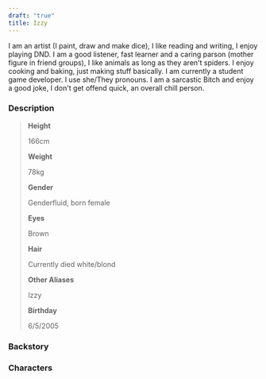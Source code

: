 ```yaml
---
draft: "true"
title: Izzy
---
```

I am an artist (I paint, draw and make dice), I like reading and writing, I enjoy playing DND. I am a good listener, fast learner and a caring parson (mother figure in friend groups), I like animals as long as they aren't spiders. I enjoy cooking and baking, just making stuff basically. I am currently a student game developer. I use she/They pronouns. I am a sarcastic Bitch and enjoy a good joke, I don't get offend quick, an overall chill person.

### Description

> **Height**
> 
> 166cm
> 
> **Weight**
> 
> 78kg
> 
> **Gender**
> 
> Genderfluid, born female
> 
> **Eyes**
> 
> Brown
> 
> **Hair**
> 
> Currently died white/blond
> 
> **Other Aliases**
> 
> Izzy
> 
> **Birthday**
> 
> 6/5/2005

### Backstory

### Characters
